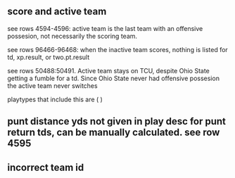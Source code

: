 ## score and active team

see rows 4594-4596: active team is the last team with an offensive possesion, not necessarily the scoring team. 

see rows 96466-96468: when the inactive team scores, nothing is listed for td, xp.result, or two.pt.result

see rows 50488:50491. Active team stays on TCU, despite Ohio State getting a fumble for a td. Since Ohio State never
had offensive possesion the active team never switches

playtypes that include this are ( )


## punt distance yds not given in play desc for punt return tds, can be manually calculated. see row 4595

## incorrect team id

